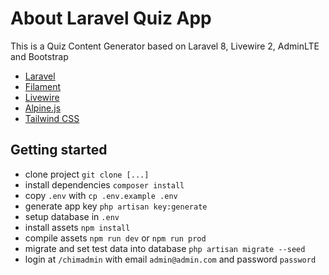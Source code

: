 # About Laravel Quiz App

This is a Quiz Content Generator based on Laravel 8, Livewire 2, AdminLTE and Bootstrap

- [Laravel](https://laravel.com/docs/routing)
- [Filament](https://filamentphp.com/)
- [Livewire](https://laravel-livewire.com/)
- [Alpine.js](https://alpinejs.dev/)
- [Tailwind CSS](https://tailwindcss.com/)

## Getting started
* clone project `git clone [...]`
* install dependencies `composer install`
* copy `.env` with `cp .env.example .env`
* generate app key `php artisan key:generate`
* setup database in `.env`
* install assets `npm install`
* compile assets `npm run dev` or `npm run prod`
* migrate and set test data into database `php artisan migrate --seed`
* login at `/chimadmin` with email `admin@admin.com` and password `password`


